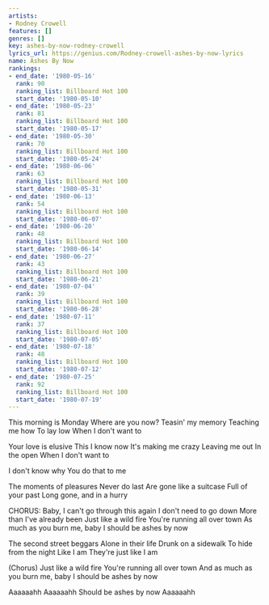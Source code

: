 ```yaml
---
artists:
- Rodney Crowell
features: []
genres: []
key: ashes-by-now-rodney-crowell
lyrics_url: https://genius.com/Rodney-crowell-ashes-by-now-lyrics
name: Ashes By Now
rankings:
- end_date: '1980-05-16'
  rank: 90
  ranking_list: Billboard Hot 100
  start_date: '1980-05-10'
- end_date: '1980-05-23'
  rank: 81
  ranking_list: Billboard Hot 100
  start_date: '1980-05-17'
- end_date: '1980-05-30'
  rank: 70
  ranking_list: Billboard Hot 100
  start_date: '1980-05-24'
- end_date: '1980-06-06'
  rank: 63
  ranking_list: Billboard Hot 100
  start_date: '1980-05-31'
- end_date: '1980-06-13'
  rank: 54
  ranking_list: Billboard Hot 100
  start_date: '1980-06-07'
- end_date: '1980-06-20'
  rank: 48
  ranking_list: Billboard Hot 100
  start_date: '1980-06-14'
- end_date: '1980-06-27'
  rank: 43
  ranking_list: Billboard Hot 100
  start_date: '1980-06-21'
- end_date: '1980-07-04'
  rank: 39
  ranking_list: Billboard Hot 100
  start_date: '1980-06-28'
- end_date: '1980-07-11'
  rank: 37
  ranking_list: Billboard Hot 100
  start_date: '1980-07-05'
- end_date: '1980-07-18'
  rank: 48
  ranking_list: Billboard Hot 100
  start_date: '1980-07-12'
- end_date: '1980-07-25'
  rank: 92
  ranking_list: Billboard Hot 100
  start_date: '1980-07-19'
---
```

This morning is Monday
Where are you now?
Teasin' my memory
Teaching me how
To lay low
When I don't want to

Your love is elusive
This I know now
It's making me crazy
Leaving me out
In the open
When I don't want to

I don't know why
You do that to me

The moments of pleasures
Never do last
Are gone like a suitcase
Full of your past
Long gone, and in a hurry

CHORUS:
Baby, I can't go through this again
I don't need to go down
More than I've already been
Just like a wild fire
You're running all over town
As much as you burn me, baby
I should be ashes by now

The second street beggars
Alone in their life
Drunk on a sidewalk
To hide from the night
Like I am
They're just like I am

(Chorus)
Just like a wild fire
You're running all over town
And as much as you burn me, baby
I should be ashes by now

Aaaaaahh
Aaaaaahh
Should be ashes by now
Aaaaaahh
